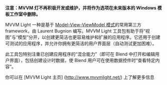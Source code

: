 ﻿**注意：MVVM 灯不再积极开发或维护，并将作为选项在未来版本的 Windows 模板工作室中删除。**

MVVM Light 一种是基于 [Model-View-ViewModel 模式](https://en.wikipedia.org/wiki/Model%E2%80%93view%E2%80%93viewmodel)的常用第三方 framework，由 Laurent Bugnion 编写。MVVM Light 工具包有助于将“视图”与“模型”分开，以创建更简洁也更容易维护和扩展的应用程序。它还用于创建可测试的应用程序，并允许你拥有更简洁的用户界面层（自动测试更加困难）。

此工具包特别注重已创建应用程序的“混合能力”（即可在 Blend 中打开和编辑用户界面），包括创建设计时数据，使 Blend 用户可在使用数据控件时“查看特定内容”。

你可以在 [MVVM Light 主页] (http://www.mvvmlight.net/) 上了解更多信息
